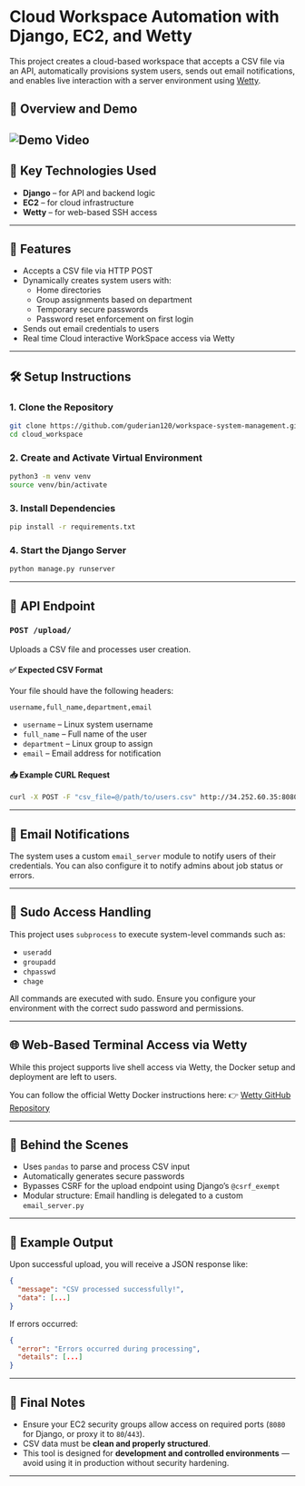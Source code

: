 # Cloud Workspace Automation with Django, EC2, and Wetty

This project creates a cloud-based workspace that accepts a CSV file via an API, automatically provisions system users, sends out email notifications, and enables live interaction with a server environment using [Wetty](https://github.com/butlerx/wetty).


## 🧠 Overview and Demo
![Demo Video](./media/django_url.gif)
---

## 🧠 Key Technologies Used

- **Django** – for API and backend logic
- **EC2** – for cloud infrastructure
- **Wetty** – for web-based SSH access

---

## 🚀 Features

- Accepts a CSV file via HTTP POST
- Dynamically creates system users with:
  - Home directories
  - Group assignments based on department
  - Temporary secure passwords
  - Password reset enforcement on first login
- Sends out email credentials to users
- Real time Cloud interactive WorkSpace access via Wetty

---

## 🛠️ Setup Instructions

### 1. Clone the Repository

```bash
git clone https://github.com/guderian120/workspace-system-management.git
cd cloud_workspace
````

### 2. Create and Activate Virtual Environment

```bash
python3 -m venv venv
source venv/bin/activate
```

### 3. Install Dependencies

```bash
pip install -r requirements.txt
```

### 4. Start the Django Server

```bash
python manage.py runserver
```

---

## 📂 API Endpoint

### `POST /upload/`

Uploads a CSV file and processes user creation.

#### ✅ Expected CSV Format

Your file should have the following headers:

```csv
username,full_name,department,email
```

* `username` – Linux system username
* `full_name` – Full name of the user
* `department` – Linux group to assign
* `email` – Email address for notification

#### 📥 Example CURL Request

```bash
curl -X POST -F "csv_file=@/path/to/users.csv" http://34.252.60.35:8080/upload/
```

---

## 📧 Email Notifications

The system uses a custom `email_server` module to notify users of their credentials. You can also configure it to notify admins about job status or errors.

---

## 🔐 Sudo Access Handling

This project uses `subprocess` to execute system-level commands such as:

* `useradd`
* `groupadd`
* `chpasswd`
* `chage`

All commands are executed with sudo. Ensure you configure your environment with the correct sudo password and permissions.

---

## 🌐 Web-Based Terminal Access via Wetty

While this project supports live shell access via Wetty, the Docker setup and deployment are left to users.

You can follow the official Wetty Docker instructions here:
👉 [Wetty GitHub Repository](https://github.com/butlerx/wetty)

---

## 🤖 Behind the Scenes

* Uses `pandas` to parse and process CSV input
* Automatically generates secure passwords
* Bypasses CSRF for the upload endpoint using Django’s `@csrf_exempt`
* Modular structure: Email handling is delegated to a custom `email_server.py`

---

## 🧪 Example Output

Upon successful upload, you will receive a JSON response like:

```json
{
  "message": "CSV processed successfully!",
  "data": [...]
}
```

If errors occurred:

```json
{
  "error": "Errors occurred during processing",
  "details": [...]
}
```

---

## 📌 Final Notes

* Ensure your EC2 security groups allow access on required ports (`8080` for Django, or proxy it to `80`/`443`).
* CSV data must be **clean and properly structured**.
* This tool is designed for **development and controlled environments** — avoid using it in production without security hardening.

---


